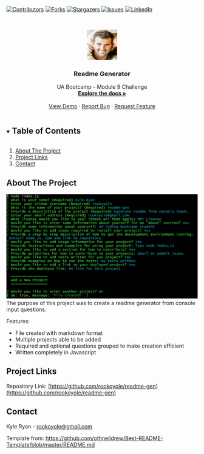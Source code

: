 <!--
*** Thanks for checking out the Best-README-Template. If you have a suggestion
*** that would make this better, please fork the repo and create a pull request
*** or simply open an issue with the tag "enhancement".
*** Thanks again! Now go create something AMAZING! :D
***
***
***
*** To avoid retyping too much info. Do a search and replace for the following:
*** github_username, repo_name, twitter_handle, email, project_title, project_description
-->



<!-- PROJECT SHIELDS -->
<!--
*** I'm using markdown "reference style" links for readability.
*** Reference links are enclosed in brackets [ ] instead of parentheses ( ).
*** See the bottom of this document for the declaration of the reference variables
*** for contributors-url, forks-url, etc. This is an optional, concise syntax you may use.
*** https://www.markdownguide.org/basic-syntax/#reference-style-links
-->
[![Contributors][contributors-shield]][contributors-url]
[![Forks][forks-shield]][forks-url]
[![Stargazers][stars-shield]][stars-url]
[![Issues][issues-shield]][issues-url]
[![LinkedIn][linkedin-shield]][linkedin-url]



<!-- PROJECT LOGO -->
<br />
<p align="center">
  <a href="https://github.com/rookoyole/readme-gen">
    <img src="./assets/images/Profile-Pic.jpg" alt="Logo" width="80" height="80">
  </a>

  <h3 align="center">Readme Generator</h3>

  <p align="center">
    UA Bootcamp - Module 9 Challenge
        <br />
        <a href="https://github.com/rookoyole/readme-gen"><strong>Explore the docs »</strong></a>
        <br />
        <br />
        <a href="https://github.com/rookoyole/readme-gen">View Demo</a>
        ·
        <a href="https://github.com/rookoyole/readme-gen/issues">Report Bug</a>
        ·
        <a href="https://github.com/rookoyole/readme-gen/issues">Request Feature</a>
  </p>
</p>



<!-- TABLE OF CONTENTS -->
<details open="open">
  <summary><h2 style="display: inline-block">Table of Contents</h2></summary>
  <ol>
    <li><a href="#about-the-project">About The Project</a></li>
    <li><a href="#project-links">Project Links</a></li>
    <li><a href="#contact">Contact</a></li>
  </ol>
</details>



<!-- ABOUT THE PROJECT -->
## About The Project

[![Product Name Screen Shot][product-screenshot]](assets/images/screenshot.png)
<br />
The purpose of this project was to create a readme generator from console input questions.

Features:
* File created with markdown format
* Multiple projects able to be added
* Required and optional questions grouped to make creation efficient
* Written completely in Javascript

<!-- PROJECT LINKS -->
## Project Links

Repository Link: [https://github.com/rookoyole/readme-gen](https://github.com/rookoyole/readme-gen)

<!-- CONTACT -->
## Contact

Kyle Ryan - rookoyole@gmail.com

Template from: https://github.com/othneildrew/Best-README-Template/blob/master/README.md

<!-- MARKDOWN LINKS & IMAGES -->
<!-- https://www.markdownguide.org/basic-syntax/#reference-style-links -->
[contributors-shield]: https://img.shields.io/github/contributors/rookoyole/readme-gen.svg?style=for-the-badge
[contributors-url]: https://github.com/rookoyole/readme-gen/graphs/contributors
[forks-shield]: https://img.shields.io/github/forks/rookoyole/readme-gen.svg?style=for-the-badge
[forks-url]: https://github.com/rookoyole/readme-gen/network/members
[stars-shield]: https://img.shields.io/github/stars/rookoyole/readme-gen.svg?style=for-the-badge
[stars-url]: https://github.com/rookoyole/readme-gen/stargazers
[issues-shield]: https://img.shields.io/github/issues/rookoyole/readme-gen.svg?style=for-the-badge
[issues-url]: https://github.com/rookoyole/readme-gen/issues
[linkedin-shield]: https://img.shields.io/badge/-LinkedIn-black.svg?style=for-the-badge&logo=linkedin&colorB=555
[linkedin-url]: www.linkedin.com/in/kyle-ryan-5b526023
[product-screenshot]: assets/images/screenshot.png